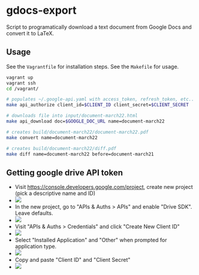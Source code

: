 # gdocs-export

Script to programatically download a text document from Google Docs and convert
it to LaTeX.

## Usage

See the `Vagrantfile` for installation steps.
See the `Makefile` for usage.

```bash
vagrant up
vagrant ssh
cd /vagrant/

# populates ~/.google-api.yaml with access_token, refresh_token, etc..
make api_authorize client_id=$CLIENT_ID client_secret=$CLIENT_SECRET

# downloads file into input/document-march22.html
make api_download doc=$GOOGLE_DOC_URL name=document-march22

# creates build/document-march22/document-march22.pdf
make convert name=document-march22

# creates build/document-march22/diff.pdf
make diff name=document-march22 before=document-march21
```

## Getting google drive API token

* Visit https://console.developers.google.com/project, create new project (pick a descriptive name and ID)
 * ![](https://dl.dropbox.com/u/29440342/screenshots/QOXZHZMW-2014.03.04-17-49-16.png)
* In the new project, go to "APIs & Auths > APIs" and enable "Drive SDK". Leave defaults.
 * ![](https://dl.dropbox.com/u/29440342/screenshots/YXQGJYLR-2014.03.04-17-50-44.png)
* Visit "APIs & Auths > Credentials" and click "Create New Client ID"
 * ![](https://dl.dropbox.com/u/29440342/screenshots/QJRSROZL-2014.03.04-17-51-50.png)
* Select "Installed Application" and "Other" when prompted for application type.
 * ![](https://dl.dropbox.com/u/29440342/screenshots/SNFDZSWW-2014.03.04-17-52-19.png)
* Copy and paste "Client ID" and "Client Secret"
 * ![](https://dl.dropbox.com/u/29440342/screenshots/GGJDQSIN-2014.03.04-17-57-34.png)




